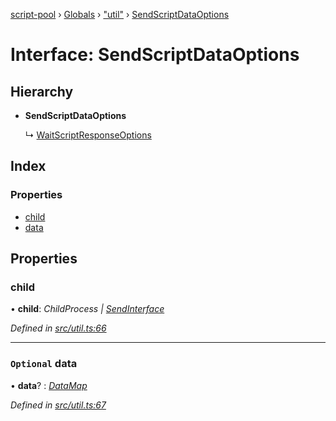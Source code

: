 [script-pool](../README.md) › [Globals](../globals.md) › ["util"](../modules/_util_.md) › [SendScriptDataOptions](_util_.sendscriptdataoptions.md)

# Interface: SendScriptDataOptions

## Hierarchy

* **SendScriptDataOptions**

  ↳ [WaitScriptResponseOptions](_util_.waitscriptresponseoptions.md)

## Index

### Properties

* [child](_util_.sendscriptdataoptions.md#child)
* [data](_util_.sendscriptdataoptions.md#optional-data)

## Properties

###  child

• **child**: *ChildProcess | [SendInterface](_cluster_.sendinterface.md)*

*Defined in [src/util.ts:66](https://github.com/claukers/script-pool/blob/4ec84bc/src/util.ts#L66)*

___

### `Optional` data

• **data**? : *[DataMap](_util_.datamap.md)*

*Defined in [src/util.ts:67](https://github.com/claukers/script-pool/blob/4ec84bc/src/util.ts#L67)*
